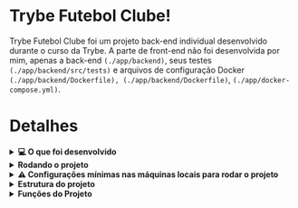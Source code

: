 # Trybe Futebol Clube!

Trybe Futebol Clube foi um projeto back-end individual desenvolvido durante o curso da Trybe. A parte de front-end não foi desenvolvida por mim, apenas a back-end `(./app/backend)`, seus testes `(./app/backend/src/tests)` e arquivos de configuração Docker `(./app/backend/Dockerfile), (./app/backend/Dockerfile)`, `(./app/docker-compose.yml)`.

# Detalhes

<details>
  <summary><strong>💻 O que foi desenvolvido</strong></summary><br />

  O `TFC` é um site informativo sobre partidas e classificações de futebol! ⚽️

  No desenvolvimento do `TFC`, fiquei responsável por desenvolver uma API (utilizando o método `TDD`) e também integrar *- através do docker-compose -* as aplicações para que elas funcionem consumindo um banco de dados.

  Nesse projeto, construi **um back-end dockerizado utilizando modelagem de dados através do Sequelize**. **A API é capaz de ser consumida por um front-end já provido nesse projeto**

  Para adicionar uma partida é necessário ter um _token_, portanto a pessoa deverá estar logada para fazer as alterações. Teremos um relacionamento entre as tabelas `teams` e `matches` para fazer as atualizações das partidas.

  O back-end implementa regras de negócio para popular adequadamente a tabela disponível no front-end que é exibida para a pessoa usuária do sistema.

</details>

<details>
  <summary><strong>Rodando o projeto</strong></summary><br />

  1. Clone o repositório
    * `git clone https://github.com/gabrielpriss/Futebol-Clube-Project.git`.
    * Entre na pasta do repositório:
      * `cd https://github.com/gabrielpriss/Futebol-Clube-Project.git`

  2. Instale as dependências
    * `npm install`
  
  3. Variáveis de ambiente
    
 - Você precisa configurar as variáveis globais do MySQL. 

 - Faça essas configurações também para as variáveis de ambiente usadas nesses arquivos:

  `/app/backend/src/database/config/database.ts`

  ```
  module.exports = {
    username: process.env.DB_USER,
    password: process.env.DB_PASS,
    database: TRYBE_FUTEBOL_CLUBE,
    host: process.env.DB_HOST,
    port: process.env.DB_PORT,
    dialect: 'mysql',
  };

  ```

  - É essencial usar essas 3 variáveis no arquivo acima:**
	* `host: process.env.DB_HOST`;
	* `user: process.env.DB_USER`;
	* `password: process.env.DB_PASS`.

  4. Iniciar os serviços MySQL e Docker
	* `exemplo`

	* sudo service mysql start
  * sudo service docker start

  5. Iniciar a aplicação

	* Na pasta raiz rodar o script responsável por iniciar o front e o back-end
	* `npm run compose up`

</details>

<details>
  <summary><strong>⚠️ Configurações mínimas nas máquinas locais para rodar o projeto</strong></summary><br />

Na sua máquina você deve ter:
	
 - Sistema Operacional Distribuição Unix
 - Node versão 16  
 - Docker
 - Docker-compose versão 1.29.2
	
➡️ O `node` deve ter versão igual ou superior à `16.15.0 LTS`. 

➡️ O`docker-compose` deve ter versão igual ou superior à`ˆ1.29.2`:

</details>

<details>
  <summary><strong> Estrutura do projeto</strong></summary><br />

O projeto é composto de 4 entidades em sua estrutura:

1️⃣ **Banco de dados:**
  - Tem o papel de fornecer dados para o serviço _back-end_. Durante os testes sempre vai ser acessado pelo `sequelize` e via porta `3002` do `localhost`; 

2️⃣ **Back-end:**
 - Roda na porta `3001`, pois o front-end faz requisições para ele na porta `3001` por padrão;
 - A aplicação é inicializada a partir do arquivo `app/backend/src/server.ts`;
  
3️⃣ **Front-end:**
  - Não foi desenvolvido por mim, roda localmente no site `http://localhost:3000/`; 
  - Esse site faz requisições para o back-end na porta `3001` para acessar e modificar os dados do banco.

4️⃣ **Docker:**
  - O Docker entra com o papel de unir todas as partes e subir um projeto completo com um comando só via o `docker-compose`;
  
 </details>

<details>

<br/>
<summary><strong>Funções do Projeto</strong></summary><br />
	
# Funções do Projeto

###  `/app/backend/src/database` nas pastas correspondentes estão migrations, models e seeders para a tabela de `teams, matches, users`

## 1 - Login

- Rota (`/login`);

- A rota recebe os campos `email` e `password` e esses campos são validados no banco de dados:
  - O campo `email` deve receber um email válido;
  - O Campo `password` deve ter mais de 6 caracteres.

- As senhas que existem no banco de dados estão encriptadas. Essa é a forma segura de guardar senhas, foi usadoo `bcryptjs` para comparar a senha do banco com a recebida no corpo da requisição.

- O body da requisição deve conter o seguinte formato:
  ```json
  {
    "email": "string",
    "password": "string"
  }
  ```

### O endpoint `/login` no back-end permite o acesso com dados válidos no front-end

  - A rota é do tipo `POST`;

- Se o login foi feito com sucesso, o resultado retornado é similar ao exibido abaixo, com um status http `200`:
	
  ```json
  {
    "user": {
      "id": 1,
      "username": "Admin",
      "role": "admin",
      "email": "admin@admin.com"
    },
    "token": "123.456.789" // Aqui é o token gerado pelo backend.
  }
  ```

### O endpoint `/login/validate` no back-end retorna os dados corretamente no front-end

  - É uma rota `GET` que receba um `header` com parâmetro `authorization`, onde fica armazenado o token gerado no login;

  - A resposta é um status `200` com uma `string` contendo a `role` do *user* se o token for válido.:
	

### O endpoint `/teams` no back-end retorna todos os times

  - É uma rota `GET` com resposta com status `200` e com um `json` contendo o retorno no seguinte modelo:

```json
[
	{
		"id": 1,
		"teamName": "Avaí/Kindermann"
	},
	{
		"id": 2,
		"teamName": "Bahia"
	},
	{
		"id": 3,
		"teamName": "Botafogo"
	},
	...
]
```

### O endpoint `/teams/:id` no back-end retorna dados de um time específico

  - É uma rota `GET` com resposta com status `200` e com um `json` contendo o retorno no seguinte modelo:

```json
{
	"id": 5,
	"teamName": "Cruzeiro"
}
```

### No endpoint `/matches` os dados apareçam corretamente na tela de partidas no front-end.

  - A rota é um `GET` e retorna uma lista de partidas;

    Exemplo de retorno:
    ```json
    [
      {
        "id": 1,
        "homeTeam": 16,
        "homeTeamGoals": 1,
        "awayTeam": 8,
        "awayTeamGoals": 1,
        "inProgress": false,
        "teamHome": {
          "teamName": "São Paulo"
        },
        "teamAway": {
          "teamName": "Grêmio"
        }
      },
      ...
      {
        "id": 41,
        "homeTeam": 16,
        "homeTeamGoals": 2,
        "awayTeam": 9,
        "awayTeamGoals": 0,
        "inProgress": true,
        "teamHome": {
          "teamName": "São Paulo"
        },
        "teamAway": {
          "teamName": "Internacional"
        }
      }
    ]
    ```

### No endpoint `/matches` é possível filtrar as partidas em andamento na tela de partidas do front-end

  - É uma rota do tipo `GET` e retorna uma lista de partidas filtradas;

  - Essa requisição usa `query string` para definir o parâmetro.
    ex: `matches?inProgress=true`

  Exemplo de retorno da requisição:
  ```json
  [
    {
      "id": 41,
      "homeTeam": 16,
      "homeTeamGoals": 2,
      "awayTeam": 9,
      "awayTeamGoals": 0,
      "inProgress": true,
      "teamHome": {
        "teamName": "São Paulo"
      },
      "teamAway": {
        "teamName": "Internacional"
      }
    },
    {
      "id": 42,
      "homeTeam": 6,
      "homeTeamGoals": 1,
      "awayTeam": 1,
      "awayTeamGoals": 0,
      "inProgress": true,
      "teamHome": {
        "teamName": "Ferroviária"
      },
      "teamAway": {
        "teamName": "Avaí/Kindermann"
      }
    }
  ]
  ```

### O endpoint `/matches` filtra as partidas finalizadas na tela de partidas do front-end

  - É uma rota do tipo `GET` e retorna uma lista de partidas filtradas;

  - Essa requisição usa `query string` para definir o parâmetro:
    ex: `matches?inProgress=false`

## Adicionar Partidas

### Na rota `/matches` é possível salvar uma partida com o status de inProgress como true no banco de dados

  - A rota é do tipo `POST` e retorna a partida inserida no banco de dados;

  - A partida só pode ser criada com token JWT validado;

  - O corpo da requisição terá o seguinte formato:
	
  ```json
  {
    "homeTeam": 16, // O valor deve ser o id do time
    "awayTeam": 8, // O valor deve ser o id do time
    "homeTeamGoals": 2,
    "awayTeamGoals": 2, 
    // a partida é criada como em progresso por padrão se "inProgress" não for passado.
  }
  ```

### No endpoint `/matches` não é possível inserir uma partida com times iguais

  - Não deve é possível criar uma partida com o mesmo time, por exemplo: Barcelona x Barcelona. Caso isso ocorra, retorna um status `401`

### No endpoint `/matches` não é possível inserir uma partida com um time que não existe na tabela teams

  - Caso algum dos times não esteja cadastrado no banco de dados, é retornado com um status `404,`;

## Editar Partidas

### No endpoint `/matches/:id` é possível atualizar partidas em andamento

  - O endpoint é do tipo `PATCH`;

  - É recebido o `id` pelo parâmetro da URL;

  - O corpo da requisição tem o seguinte formato:
  ```json
  {
    "homeTeamGoals": 3,
    "awayTeamGoals": 1
  }
  ```

### No endpoint `/matches/:id` é possível finalizar partidas em andamento

  - O endpoint é do tipo `PATCH`;

  - É recebido o `id` pelo parâmetro da url com qualquer corpo;

## Leaderboards (placares)

  - O resultado é ordenado sempre de forma decrescente, levando em consideração a quantidade de pontos que o time acumulou.

### No endpoint `/leaderboard/home` é possível filtrar as classificações dos times da casa na tela de classificação do front-end com os dados iniciais do banco de dados

  - O endpoint é tipo `GET`;

  - Ao fazer a requisição ao endpoint `/leaderboard/home` são retornados os campos e valores corretos, considerando os dados iniciais do banco de dados.

  
## Testes

### No diretório `/tests` estão os testes de integração. É possível testar todas as rotas e operações back-end com os dados do banco de dados mockados

  - Iniciar a aplicação back-end rodando o script **npm start** no diretório **./app/backend**

  - Depois que a aplicação estiver rodando, em outra aba do terminal, rode o script **npm test** também no diretório **./app/backend**
